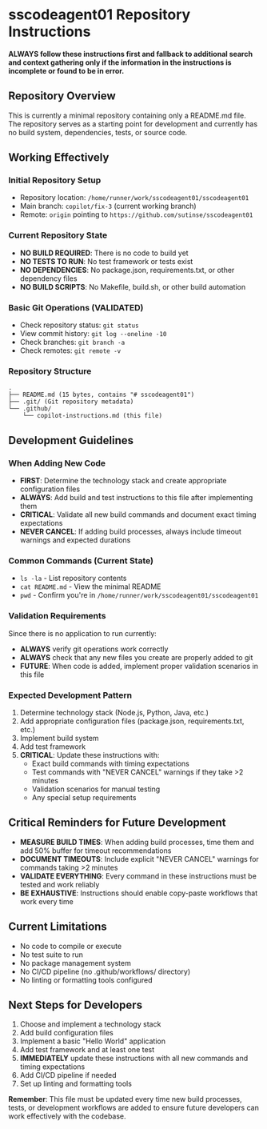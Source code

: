 # sscodeagent01 Repository Instructions

**ALWAYS follow these instructions first and fallback to additional search and context gathering only if the information in the instructions is incomplete or found to be in error.**

## Repository Overview
This is currently a minimal repository containing only a README.md file. The repository serves as a starting point for development and currently has no build system, dependencies, tests, or source code.

## Working Effectively

### Initial Repository Setup
- Repository location: `/home/runner/work/sscodeagent01/sscodeagent01`
- Main branch: `copilot/fix-3` (current working branch)
- Remote: `origin` pointing to `https://github.com/sutinse/sscodeagent01`

### Current Repository State
- **NO BUILD REQUIRED**: There is no code to build yet
- **NO TESTS TO RUN**: No test framework or tests exist
- **NO DEPENDENCIES**: No package.json, requirements.txt, or other dependency files
- **NO BUILD SCRIPTS**: No Makefile, build.sh, or other build automation

### Basic Git Operations (VALIDATED)
- Check repository status: `git status`
- View commit history: `git log --oneline -10`
- Check branches: `git branch -a`
- Check remotes: `git remote -v`

### Repository Structure
```
.
├── README.md (15 bytes, contains "# sscodeagent01")
├── .git/ (Git repository metadata)
└── .github/
    └── copilot-instructions.md (this file)
```

## Development Guidelines

### When Adding New Code
- **FIRST**: Determine the technology stack and create appropriate configuration files
- **ALWAYS**: Add build and test instructions to this file after implementing them
- **CRITICAL**: Validate all new build commands and document exact timing expectations
- **NEVER CANCEL**: If adding build processes, always include timeout warnings and expected durations

### Common Commands (Current State)
- `ls -la` - List repository contents
- `cat README.md` - View the minimal README
- `pwd` - Confirm you're in `/home/runner/work/sscodeagent01/sscodeagent01`

### Validation Requirements
Since there is no application to run currently:
- **ALWAYS** verify git operations work correctly
- **ALWAYS** check that any new files you create are properly added to git
- **FUTURE**: When code is added, implement proper validation scenarios in this file

### Expected Development Pattern
1. Determine technology stack (Node.js, Python, Java, etc.)
2. Add appropriate configuration files (package.json, requirements.txt, etc.)
3. Implement build system
4. Add test framework
5. **CRITICAL**: Update these instructions with:
   - Exact build commands with timing expectations
   - Test commands with "NEVER CANCEL" warnings if they take >2 minutes
   - Validation scenarios for manual testing
   - Any special setup requirements

## Critical Reminders for Future Development
- **MEASURE BUILD TIMES**: When adding build processes, time them and add 50% buffer for timeout recommendations
- **DOCUMENT TIMEOUTS**: Include explicit "NEVER CANCEL" warnings for commands taking >2 minutes
- **VALIDATE EVERYTHING**: Every command in these instructions must be tested and work reliably
- **BE EXHAUSTIVE**: Instructions should enable copy-paste workflows that work every time

## Current Limitations
- No code to compile or execute
- No test suite to run
- No package management system
- No CI/CD pipeline (no .github/workflows/ directory)
- No linting or formatting tools configured

## Next Steps for Developers
1. Choose and implement a technology stack
2. Add build configuration files
3. Implement a basic "Hello World" application
4. Add test framework and at least one test
5. **IMMEDIATELY** update these instructions with all new commands and timing expectations
6. Add CI/CD pipeline if needed
7. Set up linting and formatting tools

**Remember**: This file must be updated every time new build processes, tests, or development workflows are added to ensure future developers can work effectively with the codebase.